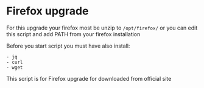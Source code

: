# Firefox upgrade

For this upgrade your firefox most be unzip to `/opt/firefox/` or you can
edit this script and add PATH from your firefox installation

Before you start script you must have also install:

```
- jq
- curl
- wget

```

This script is for Firefox upgrade for downloaded from official site
